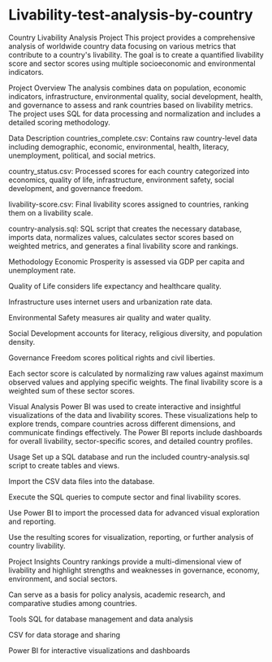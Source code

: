 # Livability-test-analysis-by-country

Country Livability Analysis Project
This project provides a comprehensive analysis of worldwide country data focusing on various metrics that contribute to a country's livability. The goal is to create a quantified livability score and sector scores using multiple socioeconomic and environmental indicators.

Project Overview
The analysis combines data on population, economic indicators, infrastructure, environmental quality, social development, health, and governance to assess and rank countries based on livability metrics. The project uses SQL for data processing and normalization and includes a detailed scoring methodology.

Data Description
countries_complete.csv: Contains raw country-level data including demographic, economic, environmental, health, literacy, unemployment, political, and social metrics.

country_status.csv: Processed scores for each country categorized into economics, quality of life, infrastructure, environment safety, social development, and governance freedom.

livability-score.csv: Final livability scores assigned to countries, ranking them on a livability scale.

country-analysis.sql: SQL script that creates the necessary database, imports data, normalizes values, calculates sector scores based on weighted metrics, and generates a final livability score and rankings.

Methodology
Economic Prosperity is assessed via GDP per capita and unemployment rate.

Quality of Life considers life expectancy and healthcare quality.

Infrastructure uses internet users and urbanization rate data.

Environmental Safety measures air quality and water quality.

Social Development accounts for literacy, religious diversity, and population density.

Governance Freedom scores political rights and civil liberties.

Each sector score is calculated by normalizing raw values against maximum observed values and applying specific weights. The final livability score is a weighted sum of these sector scores.

Visual Analysis
Power BI was used to create interactive and insightful visualizations of the data and livability scores. These visualizations help to explore trends, compare countries across different dimensions, and communicate findings effectively. The Power BI reports include dashboards for overall livability, sector-specific scores, and detailed country profiles.

Usage
Set up a SQL database and run the included country-analysis.sql script to create tables and views.

Import the CSV data files into the database.

Execute the SQL queries to compute sector and final livability scores.

Use Power BI to import the processed data for advanced visual exploration and reporting.

Use the resulting scores for visualization, reporting, or further analysis of country livability.

Project Insights
Country rankings provide a multi-dimensional view of livability and highlight strengths and weaknesses in governance, economy, environment, and social sectors.

Can serve as a basis for policy analysis, academic research, and comparative studies among countries.

Tools
SQL for database management and data analysis

CSV for data storage and sharing

Power BI for interactive visualizations and dashboards

